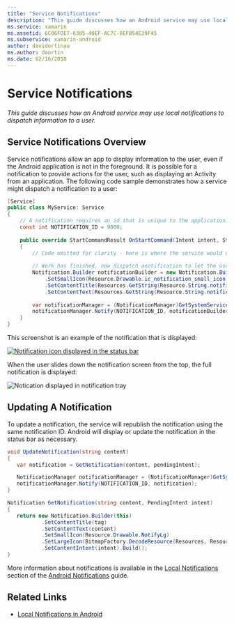 ```yaml
---
title: "Service Notifications"
description: "This guide discusses how an Android service may use local notifications to dispatch information to a user."
ms.service: xamarin
ms.assetid: 6C06FDE7-6385-40EF-AC7C-8EFB54E29F45
ms.subservice: xamarin-android
author: davidortinau
ms.author: daortin
ms.date: 02/16/2018
---
```


# Service Notifications

_This guide discusses how an Android service may use local notifications to dispatch information to a user._

## Service Notifications Overview

Service notifications allow an app to display information to the user, even if the Android application is not in the foreground. It is possible for a notification to provide actions for the user, such as displaying an Activity from an application. The following code sample demonstrates how a service might dispatch a notification to a user:

```csharp
[Service]
public class MyService: Service 
{
    // A notification requires an id that is unique to the application.
    const int NOTIFICATION_ID = 9000;
    
    public override StartCommandResult OnStartCommand(Intent intent, StartCommandFlags flags, int startId)
    {
        // Code omitted for clarity - here is where the service would do something.
    
        // Work has finished, now dispatch anotification to let the user know.
        Notification.Builder notificationBuilder = new Notification.Builder(this)
            .SetSmallIcon(Resource.Drawable.ic_notification_small_icon)
            .SetContentTitle(Resources.GetString(Resource.String.notification_content_title))
            .SetContentText(Resources.GetString(Resource.String.notification_content_text));
        
        var notificationManager = (NotificationManager)GetSystemService(NotificationService);
        notificationManager.Notify(NOTIFICATION_ID, notificationBuilder.Build());
    }
}
```

This screenshot is an example of the notification that is displayed:

[![Notification icon displayed in the status bar](service-notifications-images/01-notification-sml.png)](service-notifications-images/01-notification.png#lightbox)

When the user slides down the notification screen from the top, the full notification is displayed:

![Notication displayed in notification tray](service-notifications-images/02-fullnotification.png)

## Updating A Notification

To update a notification, the service will republish the notification using the same notification ID. Android will display or update the notification in the status bar as necessary.

```csharp 
void UpdateNotification(string content)
{
   var notification = GetNotification(content, pendingIntent);

   NotificationManager notificationManager = (NotificationManager)GetSystemService(Context.NotificationService);
   notificationManager.Notify(NOTIFICATION_ID, notification);
}

Notification GetNotification(string content, PendingIntent intent)
{
   return new Notification.Builder(this)
           .SetContentTitle(tag)
           .SetContentText(content)
           .SetSmallIcon(Resource.Drawable.NotifyLg)
           .SetLargeIcon(BitmapFactory.DecodeResource(Resources, Resource.Drawable.Icon))
           .SetContentIntent(intent).Build();
}
```

More information about notifications is available in the [Local Notifications](~/android/app-fundamentals/notifications/local-notifications.md) section of the [Android Notifications](~/android/app-fundamentals/notifications/index.md) guide.

## Related Links

- [Local Notifications in Android](~/android/app-fundamentals/notifications/local-notifications.md)
